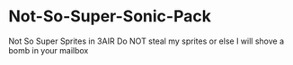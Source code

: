 # Not-So-Super-Sonic-Pack
Not So Super Sprites in 3AIR
Do NOT steal my sprites or else I will shove a bomb in your mailbox
